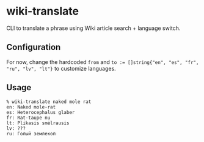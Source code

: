 # wiki-translate
CLI to translate a phrase using Wiki article search + language switch.

## Configuration

For now, change the hardcoded `from` and `to := []string{"en", "es", "fr", "ru", "lv", "lt"}` to customize languages.

## Usage

```
% wiki-translate naked mole rat
en: Naked mole-rat
es: Heterocephalus glaber
fr: Rat-taupe nu
lt: Plikasis smėlrausis
lv: ???
ru: Голый землекоп
```
